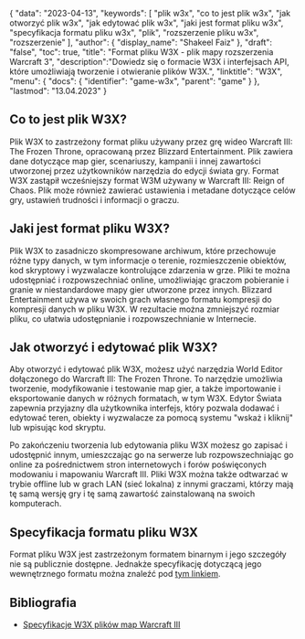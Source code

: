 {
"data": "2023-04-13",
  "keywords": [
"plik w3x",
"co to jest plik w3x",
"jak otworzyć plik w3x",
"jak edytować plik w3x",
"jaki jest format pliku w3x",
"specyfikacja formatu pliku w3x",
"plik",
"rozszerzenie pliku w3x",
"rozszerzenie"
],
  "author": {
"display_name": "Shakeel Faiz"
},
"draft": "false",
"toc": true,
"title": "Format pliku W3X - plik mapy rozszerzenia Warcraft 3",
  "description":"Dowiedz się o formacie W3X i interfejsach API, które umożliwiają tworzenie i otwieranie plików W3X.",
  "linktitle": "W3X",
  "menu": {
    "docs": {
      "identifier": "game-w3x",
      "parent": "game"
}
},
"lastmod": "13.04.2023"
}

## Co to jest plik W3X?

Plik W3X to zastrzeżony format pliku używany przez grę wideo Warcraft III: The Frozen Throne, opracowaną przez Blizzard Entertainment. Plik zawiera dane dotyczące map gier, scenariuszy, kampanii i innej zawartości utworzonej przez użytkowników narzędzia do edycji świata gry. Format W3X zastąpił wcześniejszy format W3M używany w Warcraft III: Reign of Chaos. Plik może również zawierać ustawienia i metadane dotyczące celów gry, ustawień trudności i informacji o graczu.

## Jaki jest format pliku W3X?

Plik W3X to zasadniczo skompresowane archiwum, które przechowuje różne typy danych, w tym informacje o terenie, rozmieszczenie obiektów, kod skryptowy i wyzwalacze kontrolujące zdarzenia w grze. Pliki te można udostępniać i rozpowszechniać online, umożliwiając graczom pobieranie i granie w niestandardowe mapy gier utworzone przez innych. Blizzard Entertainment używa w swoich grach własnego formatu kompresji do kompresji danych w pliku W3X. W rezultacie można zmniejszyć rozmiar pliku, co ułatwia udostępnianie i rozpowszechnianie w Internecie.

## Jak otworzyć i edytować plik W3X?

Aby otworzyć i edytować plik W3X, możesz użyć narzędzia World Editor dołączonego do Warcraft III: The Frozen Throne. To narzędzie umożliwia tworzenie, modyfikowanie i testowanie map gier, a także importowanie i eksportowanie danych w różnych formatach, w tym W3X. Edytor Świata zapewnia przyjazny dla użytkownika interfejs, który pozwala dodawać i edytować teren, obiekty i wyzwalacze za pomocą systemu "wskaż i kliknij" lub wpisując kod skryptu.

Po zakończeniu tworzenia lub edytowania pliku W3X możesz go zapisać i udostępnić innym, umieszczając go na serwerze lub rozpowszechniając go online za pośrednictwem stron internetowych i forów poświęconych modowaniu i mapowaniu Warcraft III. Pliki W3X można także odtwarzać w trybie offline lub w grach LAN (sieć lokalna) z innymi graczami, którzy mają tę samą wersję gry i tę samą zawartość zainstalowaną na swoich komputerach.

## Specyfikacja formatu pliku W3X

Format pliku W3X jest zastrzeżonym formatem binarnym i jego szczegóły nie są publicznie dostępne. Jednakże specyfikację dotyczącą jego wewnętrznego formatu można znaleźć pod [tym linkiem](http://www.wc3-project.ag.vu/w3m-specs.html).


## Bibliografia
* [Specyfikacje W3X plików map Warcraft III](http://www.wc3-project.ag.vu/w3m-specs.html)


